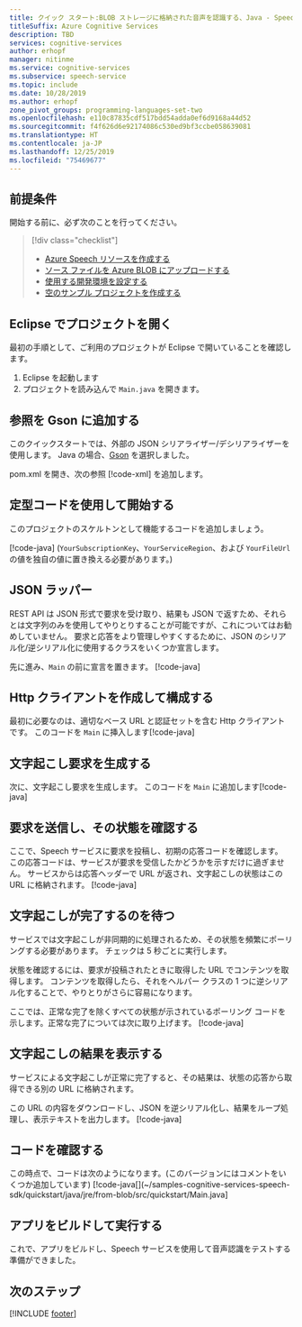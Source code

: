 ```yaml
---
title: クイック スタート:BLOB ストレージに格納された音声を認識する、Java - Speech サービス
titleSuffix: Azure Cognitive Services
description: TBD
services: cognitive-services
author: erhopf
manager: nitinme
ms.service: cognitive-services
ms.subservice: speech-service
ms.topic: include
ms.date: 10/28/2019
ms.author: erhopf
zone_pivot_groups: programming-languages-set-two
ms.openlocfilehash: e110c87835cdf517bdd54adda0ef6d9168a44d52
ms.sourcegitcommit: f4f626d6e92174086c530ed9bf3ccbe058639081
ms.translationtype: HT
ms.contentlocale: ja-JP
ms.lasthandoff: 12/25/2019
ms.locfileid: "75469677"
---
```

## <a name="prerequisites"></a>前提条件

開始する前に、必ず次のことを行ってください。

> [!div class="checklist"]
> * [Azure Speech リソースを作成する](../../../../get-started.md)
> * [ソース ファイルを Azure BLOB にアップロードする](https://docs.microsoft.com/azure/storage/blobs/storage-quickstart-blobs-portal)
> * [使用する開発環境を設定する](../../../../quickstarts/setup-platform.md?tabs=dotnet)
> * [空のサンプル プロジェクトを作成する](../../../../quickstarts/create-project.md?tabs=dotnet)

## <a name="open-your-project-in-eclipse"></a>Eclipse でプロジェクトを開く

最初の手順として、ご利用のプロジェクトが Eclipse で開いていることを確認します。

1. Eclipse を起動します
2. プロジェクトを読み込んで `Main.java` を開きます。

## <a name="add-a-reference-to-gson"></a>参照を Gson に追加する
このクイックスタートでは、外部の JSON シリアライザー/デシリアライザーを使用します。 Java の場合、[Gson](https://github.com/google/gson) を選択しました。

pom.xml を開き、次の参照 [!code-xml[](~/samples-cognitive-services-speech-sdk/quickstart/java/jre/from-blob/pom.xml?range=19-25)] を追加します。

## <a name="start-with-some-boilerplate-code"></a>定型コードを使用して開始する

このプロジェクトのスケルトンとして機能するコードを追加しましょう。

[!code-java[](~/samples-cognitive-services-speech-sdk/quickstart/java/jre/from-blob/src/quickstart/Main.java?range=1-13,95-105,206-207)]
(`YourSubscriptionKey`、`YourServiceRegion`、および `YourFileUrl` の値を独自の値に置き換える必要があります。)

## <a name="json-wrappers"></a>JSON ラッパー

REST API は JSON 形式で要求を受け取り、結果も JSON で返すため、それらとは文字列のみを使用してやりとりすることが可能ですが、これについてはお勧めしていません。
要求と応答をより管理しやすくするために、JSON のシリアル化/逆シリアル化に使用するクラスをいくつか宣言します。

先に進み、`Main` の前に宣言を置きます。
[!code-java[](~/samples-cognitive-services-speech-sdk/quickstart/java/jre/from-blob/src/quickstart/Main.java?range=15-93)]

## <a name="create-and-configure-an-http-client"></a>Http クライアントを作成して構成する
最初に必要なのは、適切なベース URL と認証セットを含む Http クライアントです。
このコードを `Main` に挿入します[!code-java[](~/samples-cognitive-services-speech-sdk/quickstart/java/jre/from-blob/src/quickstart/Main.java?range=106-113)]

## <a name="generate-a-transcription-request"></a>文字起こし要求を生成する
次に、文字起こし要求を生成します。 このコードを `Main` に追加します[!code-java[](~/samples-cognitive-services-speech-sdk/quickstart/java/jre/from-blob/src/quickstart/Main.java?range=115-116)]

## <a name="send-the-request-and-check-its-status"></a>要求を送信し、その状態を確認する
ここで、Speech サービスに要求を投稿し、初期の応答コードを確認します。 この応答コードは、サービスが要求を受信したかどうかを示すだけに過ぎません。 サービスからは応答ヘッダーで URL が返され、文字起こしの状態はこの URL に格納されます。
[!code-java[](~/samples-cognitive-services-speech-sdk/quickstart/java/jre/from-blob/src/quickstart/Main.java?range=118-129)]

## <a name="wait-for-the-transcription-to-complete"></a>文字起こしが完了するのを待つ
サービスでは文字起こしが非同期的に処理されるため、その状態を頻繁にポーリングする必要があります。 チェックは 5 秒ごとに実行します。

状態を確認するには、要求が投稿されたときに取得した URL でコンテンツを取得します。 コンテンツを取得したら、それをヘルパー クラスの 1 つに逆シリアル化することで、やりとりがさらに容易になります。

ここでは、正常な完了を除くすべての状態が示されているポーリング コードを示します。正常な完了については次に取り上げます。
[!code-java[](~/samples-cognitive-services-speech-sdk/quickstart/java/jre/from-blob/src/quickstart/Main.java?range=131-159,192-204)]

## <a name="display-the-transcription-results"></a>文字起こしの結果を表示する
サービスによる文字起こしが正常に完了すると、その結果は、状態の応答から取得できる別の URL に格納されます。

この URL の内容をダウンロードし、JSON を逆シリアル化し、結果をループ処理し、表示テキストを出力します。
[!code-java[](~/samples-cognitive-services-speech-sdk/quickstart/java/jre/from-blob/src/quickstart/Main.java?range=6-160-190)]

## <a name="check-your-code"></a>コードを確認する
この時点で、コードは次のようになります。(このバージョンにはコメントをいくつか追加しています) [!code-java[](~/samples-cognitive-services-speech-sdk/quickstart/java/jre/from-blob/src/quickstart/Main.java]

## <a name="build-and-run-your-app"></a>アプリをビルドして実行する

これで、アプリをビルドし、Speech サービスを使用して音声認識をテストする準備ができました。

## <a name="next-steps"></a>次のステップ

[!INCLUDE [footer](./footer.md)]
